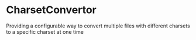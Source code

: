 CharsetConvertor
================

Providing a configurable way to convert multiple files with different charsets to a specific charset at one time
